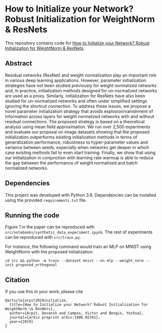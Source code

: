 # How to Initialize your Network? Robust Initialization for WeightNorm & ResNets

This repository contains code for [How to Initialize your Network? Robust Initialization for WeightNorm & ResNets](https://arxiv.org/abs/1906.02341).

## Abstract

Residual networks (ResNet) and weight normalization play an important role in various deep learning applications. However, parameter initialization strategies have not been studied previously for weight normalized networks and, in practice, initialization methods designed for un-normalized networks are used as a proxy. Similarly, initialization for ResNets have also been studied for un-normalized networks and often under simplified settings ignoring the shortcut connection. To address these issues, we propose a novel parameter initialization strategy that avoids explosion/vanishment of information across layers for weight normalized networks with and without residual connections. The proposed strategy is based on a theoretical analysis using mean field approximation. We run over 2,500 experiments and evaluate our proposal on image datasets showing that the proposed initialization outperforms existing initialization methods in terms of generalization performance, robustness to hyper-parameter values and variance between seeds, especially when networks get deeper in which case existing methods fail to even start training. Finally, we show that using our initialization in conjunction with learning rate warmup is able to reduce the gap between the performance of weight normalized and batch normalized networks.


## Dependencies

This project was developed with Python 3.6. Dependencies can be installed using the provided `requirements.txt` file.


## Running the code

Figure 1 in the paper can be reproduced with `src/notebooks/synthetic_data_experiment.ipynb`. The rest of experiments can be reproduced with `src/train.py`.

For instance, the following command would train an MLP on MNIST using WeightNorm with the proposed initialization:

`cd src && python -m train --dataset mnist --nn mlp --weight_norm --init proposed_orthogonal`


## Citation

If you use this in your work, please cite

```
@article{arpit2019initialize,
  title={How to Initialize your Network? Robust Initialization for WeightNorm \& ResNets},
  author={Arpit, Devansh and Campos, Victor and Bengio, Yoshua},
  journal={arXiv preprint arXiv:1906.02341},
  year={2019}
}
```
